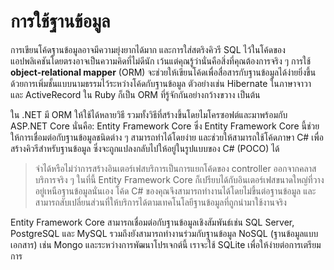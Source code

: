 # การใช้ฐานข้อมูล

การเขียนโค้ดฐานข้อมูลอาจมีความยุ่งยากได้มาก และการใส่สตริงคิวรี SQL ไว้ในโค้ดของแอปพลิเคชันโดยตรงอาจเป็นความคิดที่ไม่ดีนัก เว้นแต่คุณรู้ว่านั่นคือสิ่งที่คุณต้องการจริง ๆ การใช้ **object-relational mapper** (ORM) จะช่วยให้เขียนโค้ดเพื่อสื่อสารกับฐานข้อมูลได้ง่ายยิ่งขึ้น ด้วยการเพิ่มชั้นแบบนามธรรมไว้ระหว่างโค้ดกับฐานข้อมูล ตัวอย่างเช่น Hibernate ในภาษาจาวา และ ActiveRecord ใน Ruby ก็เป็น ORM ที่รู้จักกันอย่างกว้างขวาง เป็นต้น

ใน .NET มี ORM ให้ใช้ได้หลายวิธี รวมทั้งวิธีที่สร้างขึ้นโดยไมโครซอฟต์และมาพร้อมกับ ASP.NET Core นั่นคือ: Entity Framework Core ซึ่ง Entity Framework Core นี้ช่วยให้การเชื่อมต่อกับฐานข้อมูลชนิดต่าง ๆ สามารถทำได้โดยง่าย และช่วยให้สามารถใช้โค้ดภาษา C# เพื่อสร้างคิวรีสำหรับฐานข้อมูล ซึ่งจะถูกแปลงกลับไปให้อยู่ในรูปแบบของ C# (POCO) ได้

> จำได้หรือไม่ว่าการสร้างอินเตอร์เฟสบริการเป็นการแยกโค้ดของ controller ออกจากคลาสบริการจริง ๆ ในที่นี้ Entity Framework Core ก็เปรียบได้กับอินเตอร์เฟสขนาดใหญ่ที่วางอยู่เหนือฐานข้อมูลนั่นเอง โค้ด C# ของคุณจึงสามารถทำงานได้โดยไม่ขึ้นต่อฐานข้อมูล และสามารถสับเปลี่ยนส่วนที่ให้บริการได้ตามเทคโนโลยีฐานข้อมูลที่ถูกนำมาใช้งานจริง

Entity Framework Core สามารถเชื่อมต่อกับฐานข้อมูลเชิงสัมพันธ์เช่น SQL Server, PostgreSQL และ MySQL รวมถึงยังสามารถทำงานร่วมกับฐานข้อมูล NoSQL (ฐานข้อมูลแบบเอกสาร) เช่น Mongo และระหว่างการพัฒนาโปรเจกต์นี้ เราจะใช้ SQLite เพื่อให้ง่ายต่อการเตรียมการ
